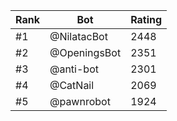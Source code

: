 Rank|Bot|Rating
---|---|---
#1|@NilatacBot|2448
#2|@OpeningsBot|2351
#3|@anti-bot|2301
#4|@CatNail|2069
#5|@pawnrobot|1924
